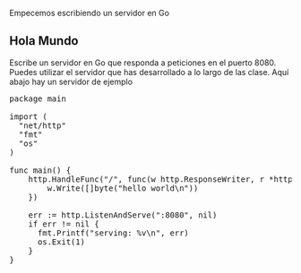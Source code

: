 Empecemos escribiendo un servidor en Go

## Hola Mundo

Escribe un servidor en Go que responda a peticiones en el puerto 8080. Puedes utilizar el servidor que has desarrollado a lo largo de las clase.  Aquí abajo hay un servidor de ejemplo

<pre class="file" data-filename="hello.go" data-target="replace">
package main

import (
  "net/http"
  "fmt"
  "os"
)

func main() {
	http.HandleFunc("/", func(w http.ResponseWriter, r *http.Request) {
		w.Write([]byte("hello world\n"))
	})

	err := http.ListenAndServe(":8080", nil)
	if err != nil {
	  fmt.Printf("serving: %v\n", err)
	  os.Exit(1)
	}
}
</pre>